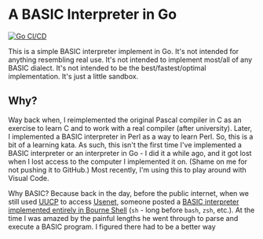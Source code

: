 # A BASIC Interpreter in Go

[![Go CI/CD](https://github.com/cander/gobasic/actions/workflows/commit-actions.yaml/badge.svg)](https://github.com/cander/gobasic/actions/workflows/commit-actions.yaml)

This is a simple BASIC interpreter implement in Go. It's not intended for anything resembling real use.
It's not intended to implement most/all of any BASIC dialect. It's not intended to be the best/fastest/optimal
implementation. It's just a little sandbox.

## Why?
Way back when, I reimplemented the original Pascal compiler in C as an
exercise to learn C and to work with a real compiler (after university).
Later, I implemented a BASIC interpreter in Perl as a way to learn Perl. So, this is a bit of a learning kata.
As such, this isn't the first time I've implemented a BASIC interpreter or
an interpreter in Go  - I did it a while ago, and it got lost when I lost access
to the computer I implemented it on. (Shame on me for not pushing it to
GitHub.)  Most recently, I'm using this to play around with Visual Code.

Why BASIC? Because back in the day, before the public internet, when we
still used [UUCP](https://en.wikipedia.org/wiki/UUCP) to access
[Usenet](https://en.wikipedia.org/wiki/Usenet), someone posted a
[BASIC interpreter implemented entirely in Bourne Shell](https://gist.github.com/cander/2785819)
(`sh` - long before `bash`, `zsh`,
etc.).  At the time I was amazed by the painful lengths he went through to
parse and execute a BASIC program. I figured there had to be a better way
